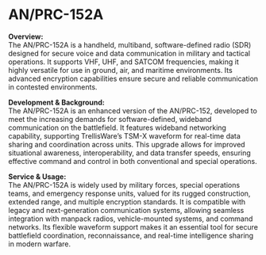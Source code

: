 # AN/PRC-152A

**Overview:**\
The AN/PRC-152A is a handheld, multiband, software-defined radio (SDR) designed for secure voice and data communication in military and tactical operations. It supports VHF, UHF, and SATCOM frequencies, making it highly versatile for use in ground, air, and maritime environments. Its advanced encryption capabilities ensure secure and reliable communication in contested environments.

**Development & Background:**\
The AN/PRC-152A is an enhanced version of the AN/PRC-152, developed to meet the increasing demands for software-defined, wideband communication on the battlefield. It features wideband networking capability, supporting TrellisWare’s TSM-X waveform for real-time data sharing and coordination across units. This upgrade allows for improved situational awareness, interoperability, and data transfer speeds, ensuring effective command and control in both conventional and special operations.

**Service & Usage:**\
The AN/PRC-152A is widely used by military forces, special operations teams, and emergency response units, valued for its rugged construction, extended range, and multiple encryption standards. It is compatible with legacy and next-generation communication systems, allowing seamless integration with manpack radios, vehicle-mounted systems, and command networks. Its flexible waveform support makes it an essential tool for secure battlefield coordination, reconnaissance, and real-time intelligence sharing in modern warfare.

